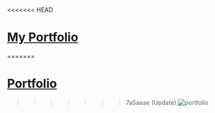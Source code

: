 <<<<<<< HEAD
# [My Portfolio](https://sabuhi0.herokuapp.com/)
=======
# [Portfolio](https://sabuhi0.herokuapp.com/)
>>>>>>> 7a5aeae (Update)
![portfolio](https://user-images.githubusercontent.com/62444892/155884657-b4f0efac-466c-401f-a8f3-bde800d6cfe8.gif)


